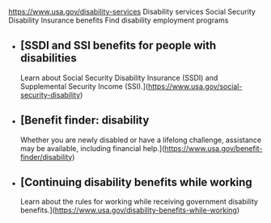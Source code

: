 

https://www.usa.gov/disability-services
Disability services
Social Security Disability Insurance benefits
Find disability employment programs

* [SSDI and SSI benefits for people with disabilities
  --------------------------------------------------

  Learn about Social Security Disability Insurance (SSDI) and Supplemental Security Income (SSI).](https://www.usa.gov/social-security-disability)

* [Benefit finder: disability
  --------------------------

  Whether you are newly disabled or have a lifelong challenge, assistance may be available, including financial help.](https://www.usa.gov/benefit-finder/disability)

* [Continuing disability benefits while working
  --------------------------------------------

  Learn about the rules for working while receiving government disability benefits.](https://www.usa.gov/disability-benefits-while-working)

